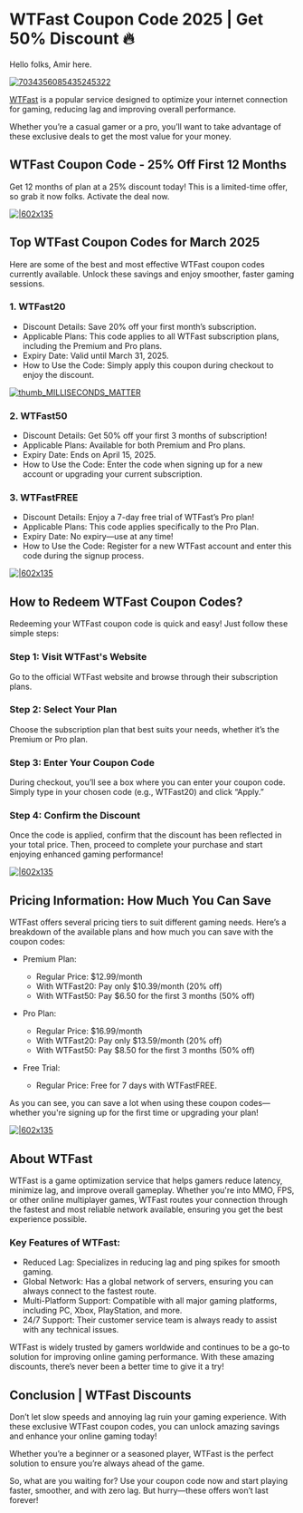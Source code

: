 # WTFast Coupon Code 2025 | Get 50% Discount 🔥

Hello folks, Amir here.

[![7034356085435245322](https://github.com/user-attachments/assets/5b7571b4-ed18-4f30-9c14-8c0a61a43649)](https://www.wtfast.com/?fpr=shadow)


[WTFast](https://www.wtfast.com/?fpr=shadow) is a popular service designed to optimize your internet connection for gaming, reducing lag and improving overall performance.

Whether you’re a casual gamer or a pro, you’ll want to take advantage of these exclusive deals to get the most value for your money.

## WTFast Coupon Code - 25% Off First 12 Months
Get 12 months of plan at a 25% discount today! This is a limited-time offer, so grab it now folks. Activate the deal now.

[![|602x135](https://lh7-rt.googleusercontent.com/docsz/AD_4nXeviYTXy8HD7Ect_BkNOd__ecIONJQ79NqJLHXJd1QacKeN-RV7Tv70SbnlDH6rDx8YqBc2BnCbxraXNt5i_djQXTCKKCGckcbdECFn2VzBp31uiqk-PJqVQ8aRiCvLbVzlzvkCBg?key=lc9Gos5Jw_l3SY7-RaiuPXMO)](https://www.wtfast.com/?fpr=shadow)

## Top WTFast Coupon Codes for March 2025

Here are some of the best and most effective WTFast coupon codes currently available. Unlock these savings and enjoy smoother, faster gaming sessions.

### 1. WTFast20

* Discount Details: Save 20% off your first month’s subscription.
* Applicable Plans: This code applies to all WTFast subscription plans, including the Premium and Pro plans.
* Expiry Date: Valid until March 31, 2025.
* How to Use the Code: Simply apply this coupon during checkout to enjoy the discount.

[![thumb_MILLISECONDS_MATTER](https://github.com/user-attachments/assets/ac0f5571-1e53-4518-b132-4b5d80efe4b0)](https://www.wtfast.com/?fpr=shadow)


### 2. WTFast50

* Discount Details: Get 50% off your first 3 months of subscription!
* Applicable Plans: Available for both Premium and Pro plans.
* Expiry Date: Ends on April 15, 2025.
* How to Use the Code: Enter the code when signing up for a new account or upgrading your current subscription.

### 3. WTFastFREE

* Discount Details: Enjoy a 7-day free trial of WTFast’s Pro plan!
* Applicable Plans: This code applies specifically to the Pro Plan.
* Expiry Date: No expiry—use at any time!
* How to Use the Code: Register for a new WTFast account and enter this code during the signup process.

[![|602x135](https://lh7-rt.googleusercontent.com/docsz/AD_4nXeviYTXy8HD7Ect_BkNOd__ecIONJQ79NqJLHXJd1QacKeN-RV7Tv70SbnlDH6rDx8YqBc2BnCbxraXNt5i_djQXTCKKCGckcbdECFn2VzBp31uiqk-PJqVQ8aRiCvLbVzlzvkCBg?key=lc9Gos5Jw_l3SY7-RaiuPXMO)](https://www.wtfast.com/?fpr=shadow)

## How to Redeem WTFast Coupon Codes?

Redeeming your WTFast coupon code is quick and easy! Just follow these simple steps:

### Step 1: Visit WTFast's Website

Go to the official WTFast website and browse through their subscription plans.

### Step 2: Select Your Plan

Choose the subscription plan that best suits your needs, whether it’s the Premium or Pro plan.

### Step 3: Enter Your Coupon Code

During checkout, you’ll see a box where you can enter your coupon code. Simply type in your chosen code (e.g., WTFast20) and click “Apply.”

### Step 4: Confirm the Discount

Once the code is applied, confirm that the discount has been reflected in your total price. Then, proceed to complete your purchase and start enjoying enhanced gaming performance!

[![|602x135](https://lh7-rt.googleusercontent.com/docsz/AD_4nXeviYTXy8HD7Ect_BkNOd__ecIONJQ79NqJLHXJd1QacKeN-RV7Tv70SbnlDH6rDx8YqBc2BnCbxraXNt5i_djQXTCKKCGckcbdECFn2VzBp31uiqk-PJqVQ8aRiCvLbVzlzvkCBg?key=lc9Gos5Jw_l3SY7-RaiuPXMO)](https://www.wtfast.com/?fpr=shadow)

## Pricing Information: How Much You Can Save

WTFast offers several pricing tiers to suit different gaming needs. Here’s a breakdown of the available plans and how much you can save with the coupon codes:

* Premium Plan:

  * Regular Price: $12.99/month
  * With WTFast20: Pay only $10.39/month (20% off)
  * With WTFast50: Pay $6.50 for the first 3 months (50% off)
* Pro Plan:

  * Regular Price: $16.99/month
  * With WTFast20: Pay only $13.59/month (20% off)
  * With WTFast50: Pay $8.50 for the first 3 months (50% off)
* Free Trial:

  * Regular Price: Free for 7 days with WTFastFREE.

As you can see, you can save a lot when using these coupon codes—whether you're signing up for the first time or upgrading your plan!

[![|602x135](https://lh7-rt.googleusercontent.com/docsz/AD_4nXeviYTXy8HD7Ect_BkNOd__ecIONJQ79NqJLHXJd1QacKeN-RV7Tv70SbnlDH6rDx8YqBc2BnCbxraXNt5i_djQXTCKKCGckcbdECFn2VzBp31uiqk-PJqVQ8aRiCvLbVzlzvkCBg?key=lc9Gos5Jw_l3SY7-RaiuPXMO)](https://www.wtfast.com/?fpr=shadow)

## About WTFast

WTFast is a game optimization service that helps gamers reduce latency, minimize lag, and improve overall gameplay. Whether you're into MMO, FPS, or other online multiplayer games, WTFast routes your connection through the fastest and most reliable network available, ensuring you get the best experience possible.

### Key Features of WTFast:

* Reduced Lag: Specializes in reducing lag and ping spikes for smooth gaming.
* Global Network: Has a global network of servers, ensuring you can always connect to the fastest route.
* Multi-Platform Support: Compatible with all major gaming platforms, including PC, Xbox, PlayStation, and more.
* 24/7 Support: Their customer service team is always ready to assist with any technical issues.

WTFast is widely trusted by gamers worldwide and continues to be a go-to solution for improving online gaming performance. With these amazing discounts, there’s never been a better time to give it a try!

## Conclusion | WTFast Discounts

Don’t let slow speeds and annoying lag ruin your gaming experience. With these exclusive WTFast coupon codes, you can unlock amazing savings and enhance your online gaming today!

Whether you’re a beginner or a seasoned player, WTFast is the perfect solution to ensure you’re always ahead of the game.

So, what are you waiting for? Use your coupon code now and start playing faster, smoother, and with zero lag. But hurry—these offers won’t last forever!
